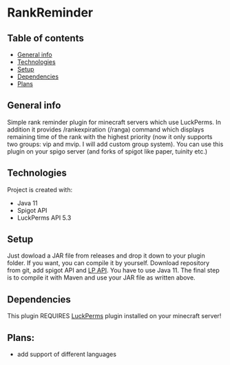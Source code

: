 # RankReminder

## Table of contents
* [General info](#general-info)
* [Technologies](#technologies)
* [Setup](#setup)
* [Dependencies](#dependencies)
* [Plans](#plans)

## General info
Simple rank reminder plugin for minecraft servers which use LuckPerms. In addition it provides /rankexpiration (/ranga) command which displays remaining time of the rank with the highest priority (now it only supports two groups: vip and mvip. I will add custom group system). You can use this plugin on your spigo server (and forks of spigot like paper, tuinity etc.)

## Technologies
Project is created with:
* Java 11
* Spigot API
* LuckPerms API 5.3

## Setup
Just dowload a JAR file from releases and drop it down to your plugin folder. If you want, you can compile it by yourself. Download repository from git, add spigot API and [LP API](https://repo1.maven.org/maven2/net/luckperms/api/). You have to use Java 11. The final step is to compile it with Maven and use your JAR file as written above.

## Dependencies
This plugin REQUIRES [LuckPerms](https://luckperms.net/) plugin installed on your minecraft server!

## Plans:
* add support of different languages
